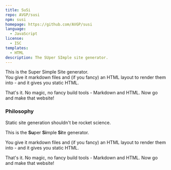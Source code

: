 ```yaml
---
title: SuSi
repo: AVGP/susi
npm: susi
homepage: https://github.com/AVGP/susi
language:
  - JavaScript
license:
  - ISC
templates:
  - HTML
description: The SUper SImple site generator.
---
```


This is the Su​per Si​mple Si​te generator.  
You give it markdown files and (if you fancy) an HTML layout to render them into - and it gives you static HTML.

That's it. No magic, no fancy build tools - Markdown and HTML. Now go and make that website!

### Philosophy

Static site generation shouldn't be rocket science.

This is the **Su**&#8203;per **Si**&#8203;mple **Si**&#8203;te generator.

You give it markdown files and (if you fancy) an HTML layout to render them into - and it gives you static HTML.

That's it. No magic, no fancy build tools - Markdown and HTML. Now go and make that website!
